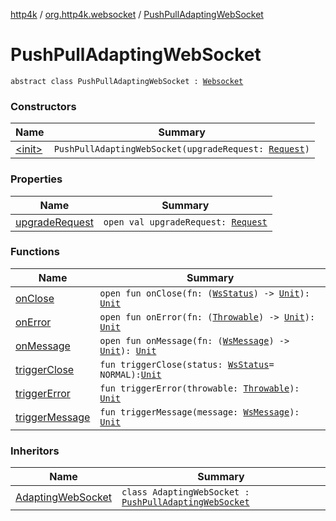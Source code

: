 [http4k](../../index.md) / [org.http4k.websocket](../index.md) / [PushPullAdaptingWebSocket](./index.md)

# PushPullAdaptingWebSocket

`abstract class PushPullAdaptingWebSocket : `[`Websocket`](../-websocket/index.md)

### Constructors

| Name | Summary |
|---|---|
| [&lt;init&gt;](-init-.md) | `PushPullAdaptingWebSocket(upgradeRequest: `[`Request`](../../org.http4k.core/-request/index.md)`)` |

### Properties

| Name | Summary |
|---|---|
| [upgradeRequest](upgrade-request.md) | `open val upgradeRequest: `[`Request`](../../org.http4k.core/-request/index.md) |

### Functions

| Name | Summary |
|---|---|
| [onClose](on-close.md) | `open fun onClose(fn: (`[`WsStatus`](../-ws-status/index.md)`) -> `[`Unit`](https://kotlinlang.org/api/latest/jvm/stdlib/kotlin/-unit/index.html)`): `[`Unit`](https://kotlinlang.org/api/latest/jvm/stdlib/kotlin/-unit/index.html) |
| [onError](on-error.md) | `open fun onError(fn: (`[`Throwable`](https://kotlinlang.org/api/latest/jvm/stdlib/kotlin/-throwable/index.html)`) -> `[`Unit`](https://kotlinlang.org/api/latest/jvm/stdlib/kotlin/-unit/index.html)`): `[`Unit`](https://kotlinlang.org/api/latest/jvm/stdlib/kotlin/-unit/index.html) |
| [onMessage](on-message.md) | `open fun onMessage(fn: (`[`WsMessage`](../-ws-message/index.md)`) -> `[`Unit`](https://kotlinlang.org/api/latest/jvm/stdlib/kotlin/-unit/index.html)`): `[`Unit`](https://kotlinlang.org/api/latest/jvm/stdlib/kotlin/-unit/index.html) |
| [triggerClose](trigger-close.md) | `fun triggerClose(status: `[`WsStatus`](../-ws-status/index.md)` = NORMAL): `[`Unit`](https://kotlinlang.org/api/latest/jvm/stdlib/kotlin/-unit/index.html) |
| [triggerError](trigger-error.md) | `fun triggerError(throwable: `[`Throwable`](https://kotlinlang.org/api/latest/jvm/stdlib/kotlin/-throwable/index.html)`): `[`Unit`](https://kotlinlang.org/api/latest/jvm/stdlib/kotlin/-unit/index.html) |
| [triggerMessage](trigger-message.md) | `fun triggerMessage(message: `[`WsMessage`](../-ws-message/index.md)`): `[`Unit`](https://kotlinlang.org/api/latest/jvm/stdlib/kotlin/-unit/index.html) |

### Inheritors

| Name | Summary |
|---|---|
| [AdaptingWebSocket](../../org.http4k.client.internal/-adapting-web-socket/index.md) | `class AdaptingWebSocket : `[`PushPullAdaptingWebSocket`](./index.md) |
